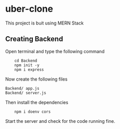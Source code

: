 # uber-clone
This project is buit using MERN Stack

## Creating Backend 

Open terminal and type the following command

        cd Backend
        npm init -y
        npm i express

Now create the following files

    Backend/ app.js 
    Backend/ server.js 

Then install the dependencies

        npm i doenv cors

Start the server and check for the code running fine.

